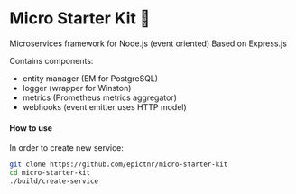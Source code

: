 Micro Starter Kit 🧱
======

Microservices framework for Node.js (event oriented)
Based on Express.js

Contains components:
- entity manager (EM for PostgreSQL)
- logger (wrapper for Winston)
- metrics (Prometheus metrics aggregator)
- webhooks (event emitter uses HTTP model)


#### How to use
In order to create new service:
```bash
git clone https://github.com/epictnr/micro-starter-kit
cd micro-starter-kit
./build/create-service
```
